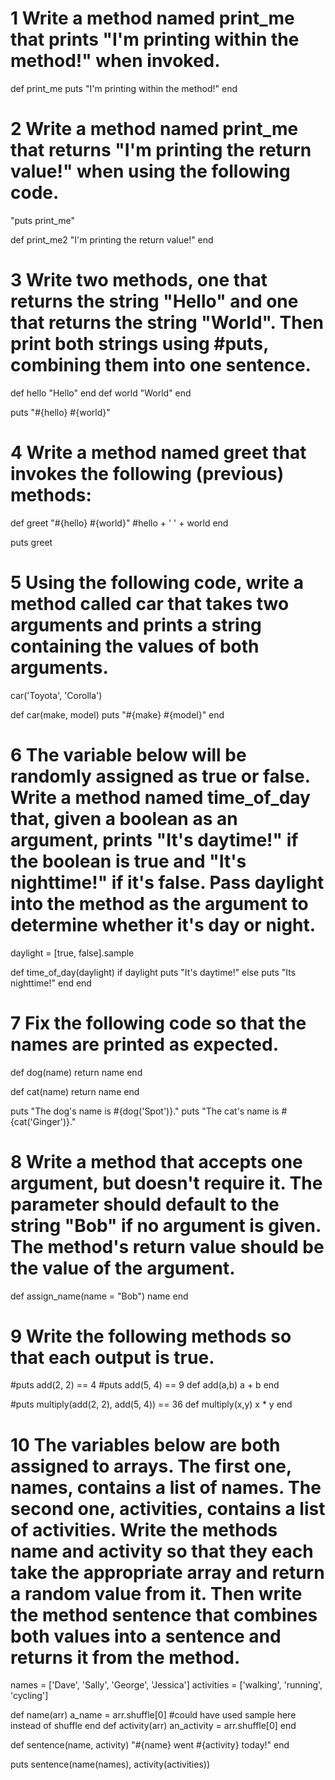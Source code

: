# 1 Write a method named print_me that prints "I'm printing within the method!" when invoked.

def print_me
  puts "I'm printing within the method!"
end

# 2 Write a method named print_me that returns "I'm printing the return value!" when using the following code.
"puts print_me"

def print_me2
  "I'm printing the return value!"
end

# 3 Write two methods, one that returns the string "Hello" and one that returns the string "World". Then print both strings using #puts, combining them into one sentence.

def hello
  "Hello"
end
def world
  "World"
end

puts "#{hello} #{world}"

# 4 Write a method named greet that invokes the following (previous) methods:

def greet
  "#{hello} #{world}"
  #hello + ' ' + world
end

puts greet

# 5 Using the following code, write a method called car that takes two arguments and prints a string containing the values of both arguments.
car('Toyota', 'Corolla')

def car(make, model)
  puts "#{make} #{model}"
end

# 6 The variable below will be randomly assigned as true or false. Write a method named time_of_day that, given a boolean as an argument, prints "It's daytime!" if the boolean is true and "It's nighttime!" if it's false. Pass daylight into the method as the argument to determine whether it's day or night.
daylight = [true, false].sample

def time_of_day(daylight)
    if daylight
    puts "It's daytime!"
    else
    puts "Its nighttime!"
    end
end

# 7 Fix the following code so that the names are printed as expected.

def dog(name)
  return name
end

def cat(name)
  return name
end

puts "The dog's name is #{dog('Spot')}."
puts "The cat's name is #{cat('Ginger')}."

# 8 Write a method that accepts one argument, but doesn't require it. The parameter should default to the string "Bob" if no argument is given. The method's return value should be the value of the argument.

def assign_name(name = "Bob")
  name
end

# 9 Write the following methods so that each output is true.

#puts add(2, 2) == 4
#puts add(5, 4) == 9
def add(a,b)
  a + b
end

#puts multiply(add(2, 2), add(5, 4)) == 36
def multiply(x,y)
  x * y
end

# 10 The variables below are both assigned to arrays. The first one, names, contains a list of names. The second one, activities, contains a list of activities. Write the methods name and activity so that they each take the appropriate array and return a random value from it. Then write the method sentence that combines both values into a sentence and returns it from the method.

names = ['Dave', 'Sally', 'George', 'Jessica']
activities = ['walking', 'running', 'cycling']

def name(arr)
  a_name = arr.shuffle[0] #could have used sample here instead of shuffle
end
def activity(arr)
  an_activity = arr.shuffle[0]
end

def sentence(name, activity)
  "#{name} went #{activity} today!"
end

puts sentence(name(names), activity(activities))
